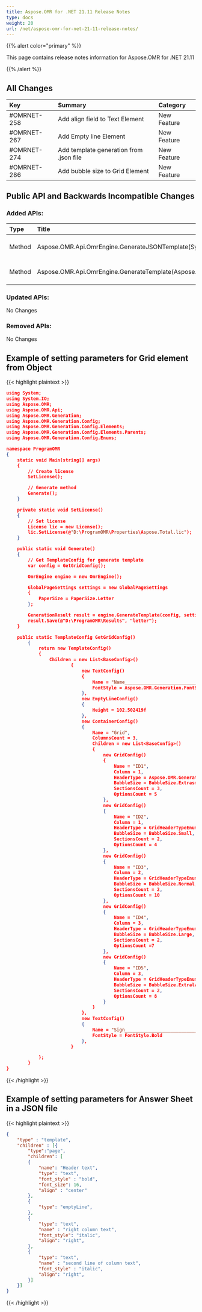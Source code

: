 ```yaml
---
title: Aspose.OMR for .NET 21.11 Release Notes
type: docs
weight: 20
url: /net/aspose-omr-for-net-21-11-release-notes/
---
```


{{% alert color="primary" %}} 

This page contains release notes information for Aspose.OMR for .NET 21.11

{{% /alert %}} 
## **All Changes**
|**Key**|**Summary**|**Category**|
| :- | :- | :- |
|#OMRNET-258|Add align field to Text Element|New Feature|
|#OMRNET-267|Add Empty line Element|New Feature|
|#OMRNET-274|Add template generation from .json file|New Feature|
|#OMRNET-286|Add bubble size to Grid Element|New Feature|

## **Public API and Backwards Incompatible Changes**
### **Added APIs:**

|**Type**|**Title**|**Description**|
| :- | :- | :- |
|Method|Aspose.OMR.Api.OmrEngine.GenerateJSONTemplate(System.String, Aspose.OMR.Generation.GlobalPageSettings)|Generate template from JSON|
|Method|Aspose.OMR.Api.OmrEngine.GenerateTemplate(Aspose.OMR.Generation.Config.TemplateConfig,Aspose.OMR.Generation.GlobalPageSettings)|Generate template from Object|

### **Updated APIs:**

No Changes

### **Removed APIs:**

No Changes

## **Example of setting parameters for Grid element from Object**

{{< highlight plaintext >}}
```json
using System;
using System.IO;
using Aspose.OMR;
using Aspose.OMR.Api;
using Aspose.OMR.Generation;
using Aspose.OMR.Generation.Config;
using Aspose.OMR.Generation.Config.Elements;
using Aspose.OMR.Generation.Config.Elements.Parents;
using Aspose.OMR.Generation.Config.Enums;

namespace ProgramOMR
{
    static void Main(string[] args)
    {
        // Create license
        SetLicense();   

        // Generate method
        Generate();
    }

    private static void SetLicense()
    {
        // Set license 
        License lic = new License();
        lic.SetLicense(@"D:\ProgramOMR\Properties\Aspose.Total.lic");
    }

    public static void Generate()
    {
        // Get TemplateConfig for generate template
        var config = GetGridConfig();

        OmrEngine engine = new OmrEngine();

        GlobalPageSettings settings = new GlobalPageSettings
        {
            PaperSize = PaperSize.Letter
        };

        GenerationResult result = engine.GenerateTemplate(config, settings);
        result.Save(@"D:\ProgramOMR\Results", "letter");
    }

    public static TemplateConfig GetGridConfig()
        {
            return new TemplateConfig()
            {
                Children = new List<BaseConfig>()
                        {                            
                            new TextConfig()
                            {
                                Name = "Name__________________________________ Date____________",
                                FontStyle = Aspose.OMR.Generation.FontStyle.Italic
                            },
                            new EmptyLineConfig()
                            {
                                Height = 102.502419f
                            },
                            new ContainerConfig()
                            {
                                Name = "Grid",
                                ColumnsCount = 3,
                                Children = new List<BaseConfig>()
                                {
                                    new GridConfig()
                                    {
                                        Name = "ID1",
                                        Column = 1,
                                        HeaderType = Aspose.OMR.Generation.Config.Enums.GridHeaderTypeEnum.Square,
                                        BubbleSize = BubbleSize.Extrasmall,
                                        SectionsCount = 3,
                                        OptionsCount = 5
                                    },
                                    new GridConfig()
                                    {
                                        Name = "ID2",
                                        Column = 1,
                                        HeaderType = GridHeaderTypeEnum.Square,
                                        BubbleSize = BubbleSize.Small,
                                        SectionsCount = 2,
                                        OptionsCount = 4
                                    },
                                    new GridConfig()
                                    {
                                        Name = "ID3",
                                        Column = 2,
                                        HeaderType = GridHeaderTypeEnum.Square,
                                        BubbleSize = BubbleSize.Normal,
                                        SectionsCount = 2,
                                        OptionsCount = 10
                                    },
                                    new GridConfig()
                                    {
                                        Name = "ID4",
                                        Column = 3,
                                        HeaderType = GridHeaderTypeEnum.Square,
                                        BubbleSize = BubbleSize.Large,
                                        SectionsCount = 2,
                                        OptionsCount =7
                                    },
                                    new GridConfig()
                                    {
                                        Name = "ID5",
                                        Column = 3,
                                        HeaderType = GridHeaderTypeEnum.Square,
                                        BubbleSize = BubbleSize.Extralarge,
                                        SectionsCount = 2,
                                        OptionsCount = 8
                                    }
                                }
                            },
                            new TextConfig()
                            {
                                Name = "Sign________________________________",
                                FontStyle = FontStyle.Bold
                            },
                        }

            };
        }
}
````
{{< /highlight >}}


## **Example of setting parameters for Answer Sheet in a JSON file**

{{< highlight plaintext >}}
```json
{
	"type" : "template",
	"children" : [{
		"type":"page",
		"children": [
		{
			"name": "Header text",
			"type": "text",
			"font_style" : "bold",
			"font_size": 16,
			"align" : "center"
		},
		{
			"type": "emptyLine",
		},
		{
			"type": "text",
			"name" : "right column text",
			"font_style": "italic",
			"align": "right",
		},
		{
			"type": "text",
			"name" : "second line of column text",
			"font_style" : "italic",
			"align": "right",
		}]
	}]
}
````
{{< /highlight >}}
